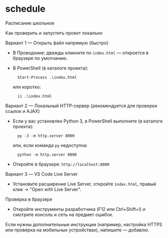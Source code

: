 # schedule
Расписание школьное

Как проверить и запустить проект локально

Вариант 1 — Открыть файл напрямую (быстро)

- В Проводнике: дважды кликните по `index.html` — откроется в браузере по умолчанию.
- В PowerShell (в каталоге проекта):

		Start-Process .\index.html

	или коротко:

		ii .\index.html

Вариант 2 — Локальный HTTP-сервер (рекомендуется для проверки ссылок и AJAX)

- Если у вас установлен Python 3, в PowerShell выполните (в каталоге проекта):

		py -3 -m http.server 8000

	или, если команда `py` недоступна:

		python -m http.server 8000

- Откройте в браузере: `http://localhost:8000`

Вариант 3 — VS Code Live Server

- Установите расширение Live Server, откройте `index.html`, правый клик → "Open with Live Server".

Проверка в браузере

- Откройте инструменты разработчика (F12 или Ctrl+Shift+I) и смотрите консоль и сеть на предмет ошибок.

Если нужны дополнительные инструкции (например, настройка HTTPS или проверка на мобильных устройствах), напишите — добавлю.
